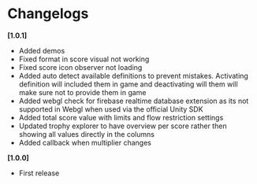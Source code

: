 # Changelogs

**[1.0.1]**
- Added demos
- Fixed format in score visual not working
- Fixed score icon observer not loading
- Added auto detect available definitions to prevent mistakes. Activating definition will included them in game and deactivating will them will make sure not to provide them in game
- Added webgl check for firebase realtime database extension as its not supported in Webgl when used via the official Unity SDK
- Added total score value with limits and flow restriction settings
- Updated trophy explorer to have overview per score rather then showing all values directly in the columns
- Added callback when multiplier changes

**[1.0.0]**
- First release
